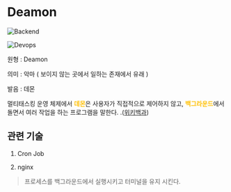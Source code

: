 <d-title>

# Deamon

</d-title>

<d-label>

<d-inner>

![Backend](../2TAT1C/Label_Backend.png)

</d-inner>

<d-inner>

![Devops](../2TAT1C/Label_Devops.png)

</d-inner>

</d-label>

<d-origin>

원형 : Deamon

</d-origin>

<d-mean>

의미 : 악마 ( 보이지 않는 곳에서 일하는 존재에서 유래 )

</d-mean>

<d-pronunciation>

발음 : 데몬

</d-pronunciation>

<d-content>

멀티태스킹 운영 체제에서 <span style="color:#FFBF00; font-weight:bold;">데몬</span>은 사용자가 직접적으로 제어하지 않고, <span style="color:#FFBF00; font-weight:bold;">백그라운드</span>에서 돌면서 여러 작업을 하는 프로그램을 말한다.
.([위키백과](<https://ko.wikipedia.org/wiki/%EB%8D%B0%EB%AA%AC_(%EC%BB%B4%ED%93%A8%ED%8C%85)>))

</d-content>

<d-relation>

## 관련 기술

<d-inner>

1. Cron Job

</d-inner>

<d-inner>

2. nginx

</d-inner>

> 프로세스를 백그라운드에서 실행시키고 터미널을 유지 시킨다.

</d-relation>
